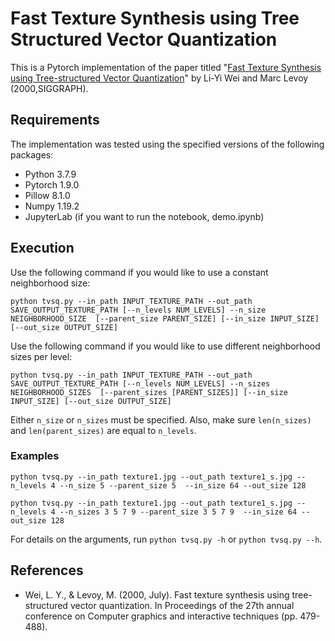 # Fast Texture Synthesis using Tree Structured Vector Quantization
This is a Pytorch implementation of the paper titled "[Fast Texture Synthesis using Tree-structured Vector Quantization][tvsq]" by Li-Yi Wei and Marc Levoy (2000,SIGGRAPH).

## Requirements
The implementation was tested using the specified versions of the following packages: 
* Python 3.7.9
* Pytorch 1.9.0
* Pillow 8.1.0
* Numpy 1.19.2
* JupyterLab (if you want to run the notebook, demo.ipynb)

## Execution
Use the following command if you would like to use a constant neighborhood size:
````
python tvsq.py --in_path INPUT_TEXTURE_PATH --out_path SAVE_OUTPUT_TEXTURE_PATH [--n_levels NUM_LEVELS] --n_size NEIGHBORHOOD_SIZE  [--parent_size PARENT_SIZE] [--in_size INPUT_SIZE] [--out_size OUTPUT_SIZE]
````

Use the following command if you would like to use different neighborhood sizes per level:
````
python tvsq.py --in_path INPUT_TEXTURE_PATH --out_path SAVE_OUTPUT_TEXTURE_PATH [--n_levels NUM_LEVELS] --n_sizes NEIGHBORHOOD_SIZES  [--parent_sizes [PARENT_SIZES]] [--in_size INPUT_SIZE] [--out_size OUTPUT_SIZE]
````

Either `n_size` or `n_sizes` must be specified. Also, make sure `len(n_sizes)` and `len(parent_sizes)` are equal to `n_levels`.

### Examples
````
python tvsq.py --in_path texture1.jpg --out_path texture1_s.jpg --n_levels 4 --n_size 5 --parent_size 5  --in_size 64 --out_size 128
````
````
python tvsq.py --in_path texture1.jpg --out_path texture1_s.jpg --n_levels 4 --n_sizes 3 5 7 9 --parent_size 3 5 7 9  --in_size 64 --out_size 128
````

For details on the arguments, run `python tvsq.py -h` or `python tvsq.py --h`. 

## References
* Wei, L. Y., & Levoy, M. (2000, July). Fast texture synthesis using tree-structured vector quantization. In Proceedings of the 27th annual conference on Computer graphics and interactive techniques (pp. 479-488).

[tvsq]: https://graphics.stanford.edu/papers/texture-synthesis-sig00/texture.pdf